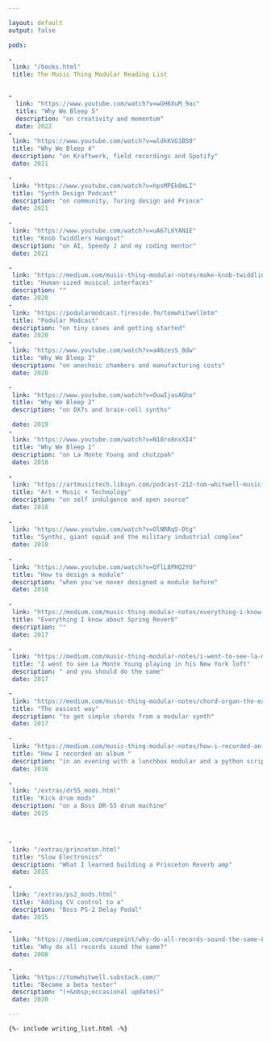 ```yaml
---

layout: default
output: false

pods:

- 
 link: "/books.html"
 title: The Music Thing Modular Reading List


- 
  link: "https://www.youtube.com/watch?v=wGH6XuM_9ac"
  title: "Why We Bleep 5"
  description: "on creativity and momentum"
  date: 2022
-
 link: "https://www.youtube.com/watch?v=wldkKVG1BS0"
 title: "Why We Bleep 4"
 description: "on Kraftwerk, field recordings and Spotify"
 date: 2021

-
 link: "https://www.youtube.com/watch?v=hpsMPEk0mLI"
 title: "Synth Design Podcast"
 description: "on community, Turing design and Prince"
 date: 2021
 
-
 link: "https://www.youtube.com/watch?v=uA67L6YAN1E"
 title: "Knob Twiddlers Hangout"
 description: "on AI, Speedy J and my coding mentor"
 date: 2021

-
 link: "https://medium.com/music-thing-modular-notes/make-knob-twiddling-great-again-47065a346c2"
 title: "Human-sized musical interfaces"
 description: ""
 date: 2020
-
 link: "https://podularmodcast.fireside.fm/tomwhitwellmtm"
 title: "Podular Modcast"
 description: "on tiny cases and getting started"
 date: 2020
-
 link: "https://www.youtube.com/watch?v=a46zesS_8dw"
 title: "Why We Bleep 3"
 description: "on anechoic chambers and manufacturing costs"
 date: 2020 

-
 link: "https://www.youtube.com/watch?v=OuwIjasAGho"
 title: "Why We Bleep 2"  
 description: "on DX7s and brain-cell synths"

 date: 2019
- 
 link: "https://www.youtube.com/watch?v=N18ro8nxXI4"
 title: "Why We Bleep 1"
 description: "on La Monte Young and chutzpah"
 date: 2018
 
- 
 link: "https://artmusictech.libsyn.com/podcast-212-tom-whitwell-music-thing"
 title: "Art + Music + Technology"
 description: "on self indulgence and open source"
 date: 2018
 
- 
 link: "https://www.youtube.com/watch?v=OlNRRqS-Dtg"
 title: "Synths, giant squid and the military industrial complex"
 date: 2018
 
- 
 link: "https://www.youtube.com/watch?v=QflL8PHQ2YU"
 title: "How to design a module"
 description: "when you've never designed a module before"
 date: 2018
 
-
 link: "https://medium.com/music-thing-modular-notes/everything-i-know-about-spring-reverb-1fb4b32abf87"
 title: "Everything I know about Spring Reverb"
 description: ""
 date: 2017 

-
 link: "https://medium.com/music-thing-modular-notes/i-went-to-see-la-monte-young-playing-in-his-new-york-loft-and-you-should-do-the-same-8322c353d1d"
 title: "I went to see La Monte Young playing in his New York loft"
 description: " and you should do the same"
 date: 2017

-
 link: "https://medium.com/music-thing-modular-notes/chord-organ-the-easiest-way-to-get-simple-chords-from-a-modular-synth-2f48684fdb9a"
 title: "The easiest way"
 description: "to get simple chords from a modular synth"
 date: 2017
 
-
 link: "https://medium.com/music-thing-modular-notes/how-i-recorded-an-album-in-an-evening-with-a-lunchbox-modular-and-a-python-script-443ca08f34da"
 title: "How I recorded an album "
 description: "in an evening with a lunchbox modular and a python script"
 date: 2016 

- 
 link: "/extras/dr55_mods.html"
 title: "Kick drum mods"
 description: "on a Boss DR-55 drum machine"
 date: 2015



-
 link: "/extras/princeton.html"
 title: "Slow Electronics"
 description: "What I learned building a Princeton Reverb amp"
 date: 2015
 
- 
 link: "/extras/ps2_mods.html"
 title: "Adding CV control to a"
 description: "Boss PS-2 Delay Pedal"
 date: 2015
 
-
 link: "https://medium.com/cuepoint/why-do-all-records-sound-the-same-830ba863203"
 title: "Why do all records sound the same?"
 date: 2008 
 
- 
 link: "https://tomwhitwell.substack.com/" 
 title: "Become a beta tester"
 description: "(+&nbsp;occasional updates)" 
 date: 2020

---
```



	{%- include writing_list.html -%} 








